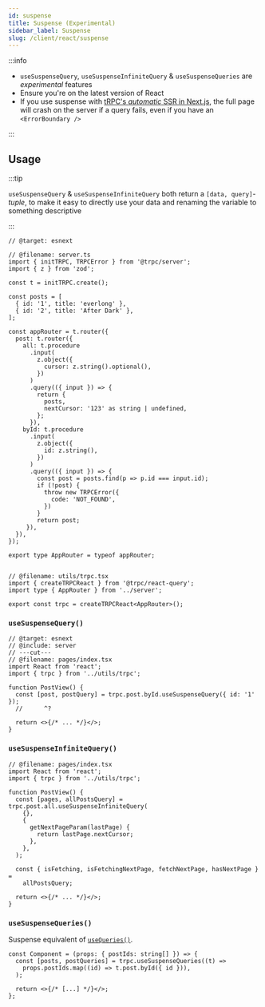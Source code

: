 ```yaml
---
id: suspense
title: Suspense (Experimental)
sidebar_label: Suspense
slug: /client/react/suspense
---
```


:::info

- `useSuspenseQuery`, `useSuspenseInfiniteQuery` & `useSuspenseQueries` are _experimental_ features
- Ensure you're on the latest version of React
- If you use suspense with [tRPC's _automatic_ SSR in Next.js](/docs/client/nextjs/ssr), the full page will crash on the server if a query fails, even if you have an `<ErrorBoundary />`

:::

## Usage

:::tip

`useSuspenseQuery` & `useSuspenseInfiniteQuery` both return a `[data, query]`-_tuple_, to make it easy to directly use your data and renaming the variable to something descriptive

:::

```twoslash include server
// @target: esnext

// @filename: server.ts
import { initTRPC, TRPCError } from '@trpc/server';
import { z } from 'zod';

const t = initTRPC.create();

const posts = [
  { id: '1', title: 'everlong' },
  { id: '2', title: 'After Dark' },
];

const appRouter = t.router({
  post: t.router({
    all: t.procedure
      .input(
        z.object({
          cursor: z.string().optional(),
        })
      )
      .query(({ input }) => {
        return {
          posts,
          nextCursor: '123' as string | undefined,
        };
      }),
    byId: t.procedure
      .input(
        z.object({
          id: z.string(),
        })
      )
      .query(({ input }) => {
        const post = posts.find(p => p.id === input.id);
        if (!post) {
          throw new TRPCError({
            code: 'NOT_FOUND',
          })
        }
        return post;
     }),
  }),
});

export type AppRouter = typeof appRouter;


// @filename: utils/trpc.tsx
import { createTRPCReact } from '@trpc/react-query';
import type { AppRouter } from '../server';

export const trpc = createTRPCReact<AppRouter>();

```

### `useSuspenseQuery()`

```tsx twoslash
// @target: esnext
// @include: server
// ---cut---
// @filename: pages/index.tsx
import React from 'react';
import { trpc } from '../utils/trpc';

function PostView() {
  const [post, postQuery] = trpc.post.byId.useSuspenseQuery({ id: '1' });
  //      ^?

  return <>{/* ... */}</>;
}
```

### `useSuspenseInfiniteQuery()`

```tsx
// @filename: pages/index.tsx
import React from 'react';
import { trpc } from '../utils/trpc';

function PostView() {
  const [pages, allPostsQuery] = trpc.post.all.useSuspenseInfiniteQuery(
    {},
    {
      getNextPageParam(lastPage) {
        return lastPage.nextCursor;
      },
    },
  );

  const { isFetching, isFetchingNextPage, fetchNextPage, hasNextPage } =
    allPostsQuery;

  return <>{/* ... */}</>;
}
```

### `useSuspenseQueries()`

Suspense equivalent of [`useQueries()`](./useQueries.md).

```tsx
const Component = (props: { postIds: string[] }) => {
  const [posts, postQueries] = trpc.useSuspenseQueries((t) =>
    props.postIds.map((id) => t.post.byId({ id })),
  );

  return <>{/* [...] */}</>;
};
```
